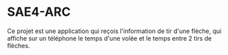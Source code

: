 # SAE4-ARC 
Ce projet est une application qui reçois l'information de tir d'une flèche, qui affiche sur un téléphone le temps d'une volée et le temps entre 2 tirs de flèches.

